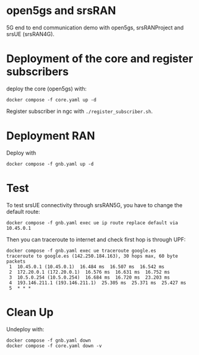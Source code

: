 # open5gs and srsRAN

5G end to end communication demo with open5gs, srsRANProject and srsUE (srsRAN4G).

# Deployment of the core and register subscribers

deploy the core (open5gs) with:

```
docker compose -f core.yaml up -d
```

Register subscriber in ngc with `./register_subscriber.sh`.


# Deployment RAN

Deploy with

```
docker compose -f gnb.yaml up -d
```

# Test

To test srsUE connectivity through srsRAN5G, you have to change the default route:

```
docker compose -f gnb.yaml exec ue ip route replace default via 10.45.0.1
```

Then you can traceroute to internet and check first hop is through UPF:

```
docker compose -f gnb.yaml exec ue traceroute google.es
traceroute to google.es (142.250.184.163), 30 hops max, 60 byte packets
 1  10.45.0.1 (10.45.0.1)  16.484 ms  16.507 ms  16.542 ms
 2  172.20.0.1 (172.20.0.1)  16.576 ms  16.631 ms  16.752 ms
 3  10.5.0.254 (10.5.0.254)  16.684 ms  16.720 ms  23.203 ms
 4  193.146.211.1 (193.146.211.1)  25.305 ms  25.371 ms  25.427 ms
 5  * * *
```


# Clean Up

Undeploy with:

```
docker compose -f gnb.yaml down
docker compose -f core.yaml down -v

```
